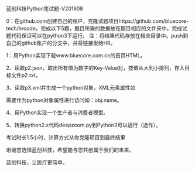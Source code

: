 蓝创科技Python笔试题-V201908

0：在github.com创建自己的账户，克隆试题项目https://github.com/bluecore-tech/hrcode，完成以下5题，题目所需的数据放在题目相应的文件夹中。完成试题代码保证可以在python3下运行。
    注：将结果代码存放在相应目录中。push到自己的github账户的分支中，并将链接发给HR。

1：用Python实现下载www.bluecore.com.cn的首页HTML。

2、读取p2.json，取出所有值为数字的Key-Value对，按值从大到小排列，存入目标文件p2.txt。

3、读取p3.xml并生成一个python对象，XML元素属性如<p name="Mike">需要作为python对象属性进行访问如：obj.name。

4、用Python实现一个生产者与消费者模型。

5、转换python2.x代码deepzoom.py到Python3可以运行（选作）。

考试时长1.5小时，计算方式从你克隆项目到最终结果

谢谢您选择蓝创科技，希望能与您共创属于我们的未来。

蓝创科技，让医疗更简单。

